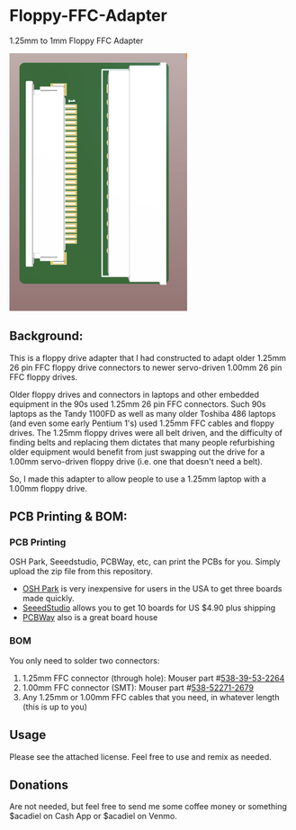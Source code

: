 # Floppy-FFC-Adapter
1.25mm to 1mm Floppy FFC Adapter

![Picture](https://github.com/hexbus/Floppy-FFC-Adapter/blob/main/3D%20View.PNG)

## Background:

This is a floppy drive adapter that I had constructed to adapt older 1.25mm 26 pin FFC floppy drive connectors to newer servo-driven 1.00mm 26 pin FFC floppy drives.

Older floppy drives and connectors in laptops and other embedded equipment in the 90s used 1.25mm 26 pin FFC connectors.  Such 90s laptops as the Tandy 1100FD as well as many older Toshiba 486 laptops (and even some early Pentium 1's) used 1.25mm FFC cables and floppy drives.  The 1.25mm floppy drives were all belt driven, and the difficulty of finding belts and replacing them dictates that many people refurbishing older equipment would benefit from just swapping out the drive for a 1.00mm servo-driven floppy drive (i.e. one that doesn't need a belt).

So, I made this adapter to allow people to use a 1.25mm laptop with a 1.00mm floppy drive.

## PCB Printing & BOM:  

### PCB Printing
OSH Park, Seeedstudio, PCBWay, etc, can print the PCBs for you.  Simply upload the zip file from this repository.  
* [OSH Park](https://oshpark.com/) is very inexpensive for users in the USA to get three boards made quickly.  
* [SeeedStudio](https://www.seeedstudio.com/fusion.html) allows you to get 10 boards for US $4.90 plus shipping
* [PCBWay](http://www.pcbway.com) also is a great board house

### BOM
You only need to solder two connectors:
1) 1.25mm FFC connector (through hole): Mouser part #[538-39-53-2264](https://www.mouser.com/ProductDetail/Molex/39-53-2264?qs=cm0cgiBciNapCElJrof18A%3D%3D)
2) 1.00mm FFC connector (SMT):  Mouser part #[538-52271-2679](https://www.mouser.com/ProductDetail/Molex/52271-2679?qs=nP5hwMgPNFSh44M207Ls0w%3D%3D)
3) Any 1.25mm or 1.00mm FFC cables that you need, in whatever length (this is up to you)

## Usage
Please see the attached license.  Feel free to use and remix as needed.

## Donations
Are not needed, but feel free to send me some coffee money or something $acadiel on Cash App or $acadiel on Venmo.
